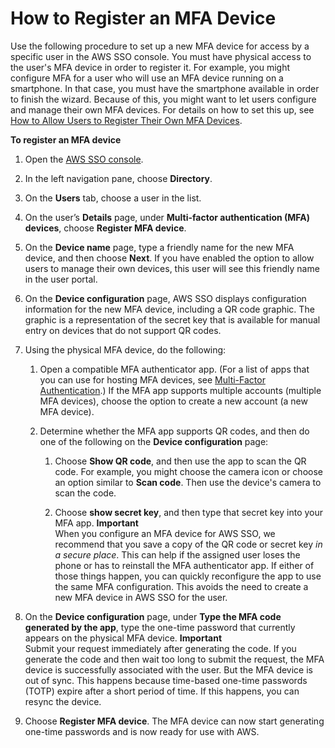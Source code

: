 # How to Register an MFA Device<a name="how-to-register-device"></a>

Use the following procedure to set up a new MFA device for access by a specific user in the AWS SSO console\. You must have physical access to the user's MFA device in order to register it\. For example, you might configure MFA for a user who will use an MFA device running on a smartphone\. In that case, you must have the smartphone available in order to finish the wizard\. Because of this, you might want to let users configure and manage their own MFA devices\. For details on how to set this up, see [How to Allow Users to Register Their Own MFA Devices](how-to-allow-user-registration.md)\.

**To register an MFA device**

1. Open the [AWS SSO console](https://console.aws.amazon.com/singlesignon)\.

1. In the left navigation pane, choose **Directory**\.

1. On the **Users** tab, choose a user in the list\.

1. On the user’s **Details** page, under **Multi\-factor authentication \(MFA\) devices**, choose **Register MFA device**\.

1. On the **Device name** page, type a friendly name for the new MFA device, and then choose **Next**\. If you have enabled the option to allow users to manage their own devices, this user will see this friendly name in the user portal\.

1. On the **Device configuration** page, AWS SSO displays configuration information for the new MFA device, including a QR code graphic\. The graphic is a representation of the secret key that is available for manual entry on devices that do not support QR codes\.

1. Using the physical MFA device, do the following:

   1. Open a compatible MFA authenticator app\. \(For a list of apps that you can use for hosting MFA devices, see [Multi\-Factor Authentication](http://aws.amazon.com/iam/details/mfa/)\.\) If the MFA app supports multiple accounts \(multiple MFA devices\), choose the option to create a new account \(a new MFA device\)\.

   1. Determine whether the MFA app supports QR codes, and then do one of the following on the **Device configuration** page:

      1. Choose **Show QR code**, and then use the app to scan the QR code\. For example, you might choose the camera icon or choose an option similar to **Scan code**\. Then use the device's camera to scan the code\.

      1.  Choose **show secret key**, and then type that secret key into your MFA app\.
**Important**  
When you configure an MFA device for AWS SSO, we recommend that you save a copy of the QR code or secret key *in a secure place*\. This can help if the assigned user loses the phone or has to reinstall the MFA authenticator app\. If either of those things happen, you can quickly reconfigure the app to use the same MFA configuration\. This avoids the need to create a new MFA device in AWS SSO for the user\.

1. On the **Device configuration** page, under **Type the MFA code generated by the app**, type the one\-time password that currently appears on the physical MFA device\.
**Important**  
Submit your request immediately after generating the code\. If you generate the code and then wait too long to submit the request, the MFA device is successfully associated with the user\. But the MFA device is out of sync\. This happens because time\-based one\-time passwords \(TOTP\) expire after a short period of time\. If this happens, you can resync the device\.

1. Choose **Register MFA device**\. The MFA device can now start generating one\-time passwords and is now ready for use with AWS\.